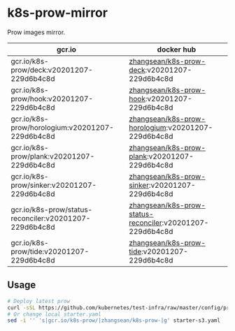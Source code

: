 # k8s-prow-mirror

Prow images mirror.

gcr.io | docker hub
---|---
gcr.io/k8s-prow/deck:v20201207-229d6b4c8d | [zhangsean/k8s-prow-deck](https://hub.docker.com/r/zhangsean/k8s-prow-deck):v20201207-229d6b4c8d
gcr.io/k8s-prow/hook:v20201207-229d6b4c8d | [zhangsean/k8s-prow-hook](https://hub.docker.com/r/zhangsean/k8s-prow-hook):v20201207-229d6b4c8d
gcr.io/k8s-prow/horologium:v20201207-229d6b4c8d | [zhangsean/k8s-prow-horologium](https://hub.docker.com/r/zhangsean/k8s-prow-horologium):v20201207-229d6b4c8d
gcr.io/k8s-prow/plank:v20201207-229d6b4c8d | [zhangsean/k8s-prow-plank](https://hub.docker.com/r/zhangsean/k8s-prow-plank):v20201207-229d6b4c8d
gcr.io/k8s-prow/sinker:v20201207-229d6b4c8d | [zhangsean/k8s-prow-sinker](https://hub.docker.com/r/zhangsean/k8s-prow-sinker):v20201207-229d6b4c8d
gcr.io/k8s-prow/status-reconciler:v20201207-229d6b4c8d | [zhangsean/k8s-prow-status-reconciler](https://hub.docker.com/r/zhangsean/k8s-prow-status-reconciler):v20201207-229d6b4c8d
gcr.io/k8s-prow/tide:v20201207-229d6b4c8d | [zhangsean/k8s-prow-tide](https://hub.docker.com/r/zhangsean/k8s-prow-tide):v20201207-229d6b4c8d

## Usage

```bash
# Deploy latest prow
curl -sSL https://github.com/kubernetes/test-infra/raw/master/config/prow/cluster/starter-s3.yaml | sed 's|gcr.io/k8s-prow/|zhangsean/k8s-prow-|g' | kubectl apply -f -
# Or change local starter.yaml
sed -i '' 's|gcr.io/k8s-prow/|zhangsean/k8s-prow-|g' starter-s3.yaml
```
